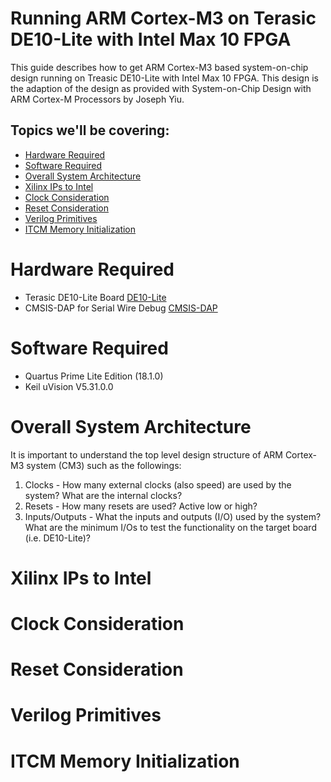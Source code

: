 # Running ARM Cortex-M3 on Terasic DE10-Lite with Intel Max 10 FPGA

This guide describes how to get ARM Cortex-M3 based system-on-chip design running on Treasic DE10-Lite with Intel Max 10 FPGA. This design is the adaption of the design as provided with System-on-Chip Design with ARM Cortex-M Processors by Joseph Yiu.


## Topics we'll be covering:

- [Hardware Required](https://github.com/ylaung-gh/cm3_de10-lite#hardware-required)
- [Software Required](https://github.com/ylaung-gh/cm3_de10-lite#software-required)
- [Overall System Architecture](https://github.com/ylaung-gh/cm3_de10-lite#overall-system-architecture)
- [Xilinx IPs to Intel](https://github.com/ylaung-gh/cm3_de10-lite#xilinx-ips-to-intel)
- [Clock Consideration](https://github.com/ylaung-gh/cm3_de10-lite#clock-consideration)
- [Reset Consideration](https://github.com/ylaung-gh/cm3_de10-lite#reser-consideration)
- [Verilog Primitives](https://github.com/ylaung-gh/cm3_de10-lite#verilog-primitives)
- [ITCM Memory Initialization](https://github.com/ylaung-gh/cm3_de10-lite#itcm-memory-initialization)

# Hardware Required

- Terasic DE10-Lite Board [DE10-Lite](https://www.terasic.com.tw/cgi-bin/page/archive.pl?Language=English&CategoryNo=218&No=1021)
- CMSIS-DAP for Serial Wire Debug [CMSIS-DAP](https://github.com/L-Tek/DAPLINK/blob/master/docs/cmsis-dap.md)

# Software Required

- Quartus Prime Lite Edition (18.1.0)
- Keil uVision V5.31.0.0

# Overall System Architecture

It is important to understand the top level design structure of ARM Cortex-M3 system (CM3) such as the followings:
1. Clocks - How many external clocks (also speed) are used by the system? What are the internal clocks?
2. Resets - How many resets are used? Active low or high?
3. Inputs/Outputs - What the inputs and outputs (I/O) used by the system? What are the minimum I/Os to test the functionality on the target board (i.e. DE10-Lite)?

# Xilinx IPs to Intel

# Clock Consideration

# Reset Consideration

# Verilog Primitives

# ITCM Memory Initialization



